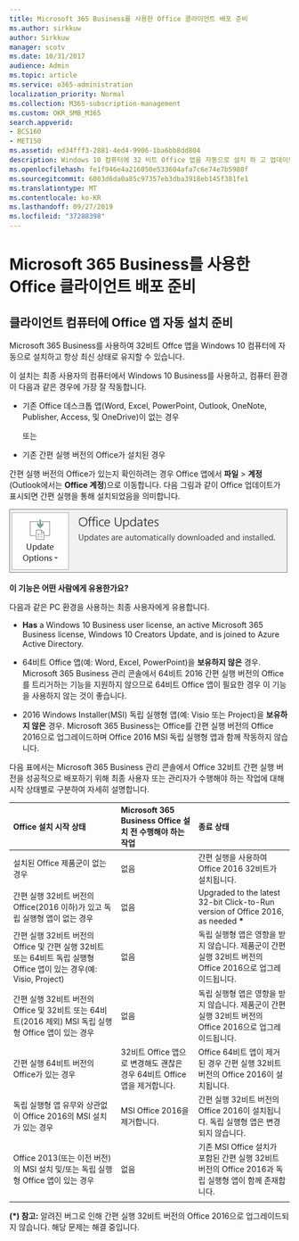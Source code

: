 ```yaml
---
title: Microsoft 365 Business를 사용한 Office 클라이언트 배포 준비
ms.author: sirkkuw
author: Sirkkuw
manager: scotv
ms.date: 10/31/2017
audience: Admin
ms.topic: article
ms.service: o365-administration
localization_priority: Normal
ms.collection: M365-subscription-management
ms.custom: OKR_SMB_M365
search.appverid:
- BCS160
- MET150
ms.assetid: ed34fff3-2881-4ed4-9906-1ba6bb8dd804
description: Windows 10 컴퓨터에 32 비트 Office 앱을 자동으로 설치 하 고 업데이트 된 상태로 유지 하는 방법을 알아봅니다.
ms.openlocfilehash: fe1f946e4a216050e533604afa7c6e74e7b5980f
ms.sourcegitcommit: 6003d6da0a85c97357eb3dba3918eb145f381fe1
ms.translationtype: MT
ms.contentlocale: ko-KR
ms.lasthandoff: 09/27/2019
ms.locfileid: "37288398"
---
```

# <a name="prepare-for-office-client-deployment-by-microsoft-365-business"></a>Microsoft 365 Business를 사용한 Office 클라이언트 배포 준비

## <a name="prepare-to-automatically-install-office-apps-to-client-computers"></a>클라이언트 컴퓨터에 Office 앱 자동 설치 준비

Microsoft 365 Business를 사용하여 32비트 Offce 앱을 Windows 10 컴퓨터에 자동으로 설치하고 항상 최신 상태로 유지할 수 있습니다.
  
이 설치는 최종 사용자의 컴퓨터에서 Windows 10 Business를 사용하고, 컴퓨터 환경이 다음과 같은 경우에 가장 잘 작동합니다.
  
- 기존 Office 데스크톱 앱(Word, Excel, PowerPoint, Outlook, OneNote, Publisher, Access, 및 OneDrive)이 없는 경우
    
    또는
    
- 기존 간편 실행 버전의 Office가 설치된 경우
    
간편 실행 버전의 Office가 있는지 확인하려는 경우 Office 앱에서 **파일** \> **계정**(Outlook에서는 **Office 계정**)으로 이동합니다. 다음 그림과 같이 Office 업데이트가 표시되면 간편 실행을 통해 설치되었음을 의미합니다. 
  
![Screenshot of Office updates in Office app Account](media/e3439380-fa43-4ed6-ae5d-64851c297df5.png)
  
 **이 기능은 어떤 사람에게 유용한가요?**
  
다음과 같은 PC 환경을 사용하는 최종 사용자에게 유용합니다.
  
- **Has**  a Windows 10 Business user license, an active Microsoft 365 Business license, Windows 10 Creators Update, and is joined to Azure Active Directory. 
    
- 64비트 Office 앱(예: Word, Excel, PowerPoint)을 **보유하지 않은** 경우. Microsoft 365 Business 관리 콘솔에서 64비트 2016 간편 실행 버전의 Office를 트리거하는 기능을 지원하지 않으므로 64비트 Office 앱이 필요한 경우 이 기능을 사용하지 않는 것이 좋습니다. 
    
- 2016 Windows Installer(MSI) 독립 실행형 앱(예: Visio 또는 Project)을 **보유하지 않은** 경우. Microsoft 365 Business는 Office를 간편 실행 버전의 Office 2016으로 업그레이드하며 Office 2016 MSI 독립 실행형 앱과 함께 작동하지 않습니다. 
    
다음 표에서는 Microsoft 365 Business 관리 콘솔에서 Office 32비트 간편 실행 버전을 성공적으로 배포하기 위해 최종 사용자 또는 관리자가 수행해야 하는 작업에 대해 시작 상태별로 구분하여 자세히 설명합니다.
  
|**Office 설치 시작 상태**|**Microsoft 365 Business Office 설치 전 수행해야 하는 작업**|**종료 상태**|
|:-----|:-----|:-----|
|설치된 Office 제품군이 없는 경우  <br/> |없음  <br/> |간편 실행을 사용하여 Office 2016 32비트가 설치됩니다.  <br/> |
|간편 실행 32비트 버전의 Office(2016 이하)가 있고 독립 실행형 앱이 없는 경우  <br/> |없음  <br/> |Upgraded to the latest 32-bit Click-to-Run version of Office 2016, as needed **\*** <br/> |
|간편 실행 32비트 버전의 Office 및 간편 실행 32비트 또는 64비트 독립 실행형 Office 앱이 있는 경우(예: Visio, Project)  <br/> |없음  <br/> |독립 실행형 앱은 영향을 받지 않습니다. 제품군이 간편 실행 32비트 버전의 Office 2016으로 업그레이드됩니다.  <br/> |
|간편 실행 32비트 버전의 Office 및 32비트 또는 64비트(2016 제외) MSI 독립 실행형 Office 앱이 있는 경우  <br/> |없음  <br/> |독립 실행형 앱은 영향을 받지 않습니다. 제품군이 간편 실행 32비트 버전의 Office 2016으로 업그레이드됩니다.  <br/> ||||
|간편 실행 64비트 버전의 Office가 있는 경우  <br/> |32비트 Office 앱으로 변경해도 괜찮은 경우 64비트 Office 앱을 제거합니다.  <br/> |Office 64비트 앱이 제거된 경우 간편 실행 32비트 버전의 Office 2016이 설치됩니다.  <br/> |
|독립 실행형 앱 유무와 상관없이 Office 2016의 MSI 설치가 있는 경우  <br/> |MSI Office 2016을 제거합니다.  <br/> |간편 실행 32비트 버전의 Office 2016이 설치됩니다. 독립 실행형 앱은 변경되지 않습니다.  <br/> |
|Office 2013(또는 이전 버전)의 MSI 설치 및/또는 독립 실행형 Office 앱이 있는 경우  <br/> |없음  <br/> |기존 MSI Office 설치가 포함된 간편 실행 32비트 버전의 Office 2016과 독립 실행형 앱이 함께 존재합니다.  <br/> |
||||
   
 **(\*) 참고:** 알려진 버그로 인해 간편 실행 32비트 버전의 Office 2016으로 업그레이드되지 않습니다. 해당 문제는 해결 중입니다. 
  


